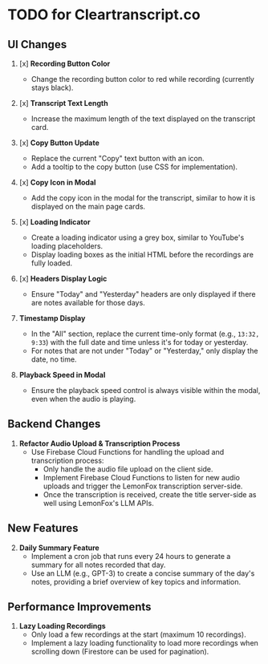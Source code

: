 # TODO for Cleartranscript.co

## UI Changes

1. [x] **Recording Button Color**
   - Change the recording button color to red while recording (currently stays black).

2. [x] **Transcript Text Length**
   - Increase the maximum length of the text displayed on the transcript card.

3. [x] **Copy Button Update**
   - Replace the current "Copy" text button with an icon.
   - Add a tooltip to the copy button (use CSS for implementation).

4. [x] **Copy Icon in Modal**
   - Add the copy icon in the modal for the transcript, similar to how it is displayed on the main page cards.

5. [x] **Loading Indicator**
   - Create a loading indicator using a grey box, similar to YouTube's loading placeholders.
   - Display loading boxes as the initial HTML before the recordings are fully loaded.

6. [x] **Headers Display Logic**
   - Ensure "Today" and "Yesterday" headers are only displayed if there are notes available for those days.

7. **Timestamp Display**
   - In the "All" section, replace the current time-only format (e.g., `13:32, 9:33`) with the full date and time unless it's for today or yesterday.
   - For notes that are not under "Today" or "Yesterday," only display the date, no time.

8. **Playback Speed in Modal**
   - Ensure the playback speed control is always visible within the modal, even when the audio is playing.

## Backend Changes

1. **Refactor Audio Upload & Transcription Process**
   - Use Firebase Cloud Functions for handling the upload and transcription process:
     - Only handle the audio file upload on the client side.
     - Implement Firebase Cloud Functions to listen for new audio uploads and trigger the LemonFox transcription server-side.
     - Once the transcription is received, create the title server-side as well using LemonFox's LLM APIs.

## New Features

2. **Daily Summary Feature**
   - Implement a cron job that runs every 24 hours to generate a summary for all notes recorded that day.
   - Use an LLM (e.g., GPT-3) to create a concise summary of the day's notes, providing a brief overview of key topics and information.

## Performance Improvements

1. **Lazy Loading Recordings**
   - Only load a few recordings at the start (maximum 10 recordings).
   - Implement a lazy loading functionality to load more recordings when scrolling down (Firestore can be used for pagination).